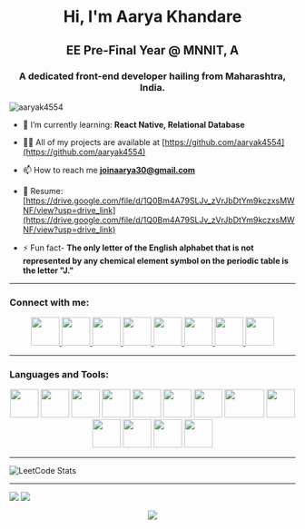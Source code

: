 <!-- <img align="center" width="1000" height="300" src="https://images.unsplash.com/photo-1534972195531-d756b9bfa9f2?ixlib=rb-4.0.3&ixid=M3wxMjA3fDB8MHxwaG90by1wYWdlfHx8fGVufDB8fHx8fA%3D%3D&auto=format&fit=crop&w=870&q=80/aaryak4554/aaryak4554/main" /> -->

<h1 align="center">Hi, I'm Aarya Khandare</h1>
<h2 align="center">EE Pre-Final Year @ MNNIT, A</h2>
<h3 align="center">A dedicated front-end developer hailing from Maharashtra, India.</h3>

<p align="left"> <img src="https://komarev.com/ghpvc/?username=aaryak4554&label=Profile%20views&color=0e75b6&style=flat" alt="aaryak4554" /> </p>

- 🌱 I’m currently learning: **React Native, Relational Database**
  
- 👨‍💻 All of my projects are available at [https://github.com/aaryak4554](https://github.com/aaryak4554)
  
- 📫 How to reach me **joinaarya30@gmail.com**
  
- 📄 Resume:  [https://drive.google.com/file/d/1Q0Bm4A79SLJv_zVrJbDtYm9kczxsMWNF/view?usp=drive_link](https://drive.google.com/file/d/1Q0Bm4A79SLJv_zVrJbDtYm9kczxsMWNF/view?usp=drive_link)

- ⚡ Fun fact- **The only letter of the English alphabet that is not represented by any chemical element symbol on the periodic table is the letter "J."**
  
<hr>

<h3 align="left">Connect with me:</h3>
<p align="center">
    <a href="https://www.linkedin.com/in/aarya-khandare-50462927a/" alt="linkedin">
        <img height="50" src="https://cdn2.iconfinder.com/data/icons/social-media-applications/64/social_media_applications_14-linkedin-256.png"/>
    </a>
    <a href="https://leetcode.com/aaryak4554/" alt="leetcode">
        <img height="50" src="https://upload.wikimedia.org/wikipedia/commons/1/19/LeetCode_logo_black.png" />
    </a>
    <a href="https://auth.geeksforgeeks.org/user/joinaarya30/?utm_source=geeksforgeeks&utm_medium=my_profile&utm_campaign=auth_user" alt="gfg">
        <img height="50" width="50" src="https://upload.wikimedia.org/wikipedia/commons/4/43/GeeksforGeeks.svg"/>
    </a>
    <a href="https://www.codechef.com/users/bluegrace0206" alt="codechef">
        <img height="50" src="https://img.icons8.com/?size=512&id=vAtJFm3hwtQw&format=png"/>
    </a>
    <a href="https://codeforces.com/profile/bluegrace0206" alt="codeforces">
        <img height="50" src="https://img.icons8.com/?size=512&id=jldAN67IAsrW&format=png"/>
    </a>
    <a href="https://www.instagram.com/aaryak0206/" alt="instagram">
        <img height="50" src="https://img.icons8.com/?size=512&id=32323&format=png"/>
    </a>
    <a href="https://www.facebook.com/profile.php?id=100015673624271" alt="facebook">
        <img height="50" src="https://img.icons8.com/?size=512&id=uLWV5A9vXIPu&format=png"/>
    </a>
    <a href="joinaarya30@gmail.com" alt="mail">
        <img height="50" src="https://img.icons8.com/?size=512&id=xLIkjgcmFOsC&format=png"/>
    </a>
</p>

<hr>

<h3 align="left">Languages and Tools:</h3>
<p align="center" padding="10px">
<img style="mix-blend-mode: multiply" height=50 src="https://w7.pngwing.com/pngs/724/306/png-transparent-c-logo-c-programming-language-icon-letter-c-blue-logo-computer-program-thumbnail.png"/> 
<img height=50 src="https://w7.pngwing.com/pngs/46/626/png-transparent-c-logo-the-c-programming-language-computer-icons-computer-programming-source-code-programming-miscellaneous-template-blue-thumbnail.png"/>
<img height="50" src="https://w7.pngwing.com/pngs/1005/511/png-transparent-web-development-html-logo-world-wide-web-consortium-create-html-signature-angle-text-rectangle-thumbnail.png"/> 
<img height="50" src="https://w7.pngwing.com/pngs/393/49/png-transparent-css-logo-thumbnail.png"/>
<img height="50" src="https://w7.pngwing.com/pngs/640/199/png-transparent-javascript-logo-html-javascript-logo-angle-text-rectangle-thumbnail.png"/>
<img height="50" src="https://w7.pngwing.com/pngs/452/495/png-transparent-react-javascript-angularjs-ionic-github-text-logo-symmetry-thumbnail.png"/>
<img height="50" src="https://w7.pngwing.com/pngs/718/753/png-transparent-bootstrap-css3-node-js-logo-github-purple-violet-rectangle-thumbnail.png"/>
<img height="50" width="70" src="https://w7.pngwing.com/pngs/293/485/png-transparent-tailwind-css-hd-logo-thumbnail.png"/>
<img height="50" src="https://w7.pngwing.com/pngs/240/632/png-transparent-deploying-node-js-website-development-javascript-web-application-vue-js-text-rectangle-logo-thumbnail.png"/>
<img height="50" src="https://w7.pngwing.com/pngs/182/979/png-transparent-github-repository-commit-version-control-github-angle-rectangle-logo-thumbnail.png"/>
<img height="50" src="https://w7.pngwing.com/pngs/911/515/png-transparent-figma-logo-brand-logos-brands-in-colors-icon-thumbnail.png"/>
<img height="50" src="https://w7.pngwing.com/pngs/195/496/png-transparent-dribble-logo-thumbnail-tech-companies-thumbnail.png"/>
<img height="50" src="https://w7.pngwing.com/pngs/710/577/png-transparent-matlab-symbol-thumbnail.png"/>
</p>

<hr>

![LeetCode Stats](https://leetcard.jacoblin.cool/aaryak4554?theme=light&font=PT%20Mono&ext=contest)

<hr>

<img src="https://github-readme-stats.vercel.app/api?username=aaryak4554&show_icons=true"/>
<img src="https://github-readme-stats.vercel.app/api/top-langs?username=aaryak4554&layout=compact"/>

<p align="center"> <img src="https://capsule-render.vercel.app/api?type=waving&color=gradient&height=60&width=100%&section=footer"/> </p>
